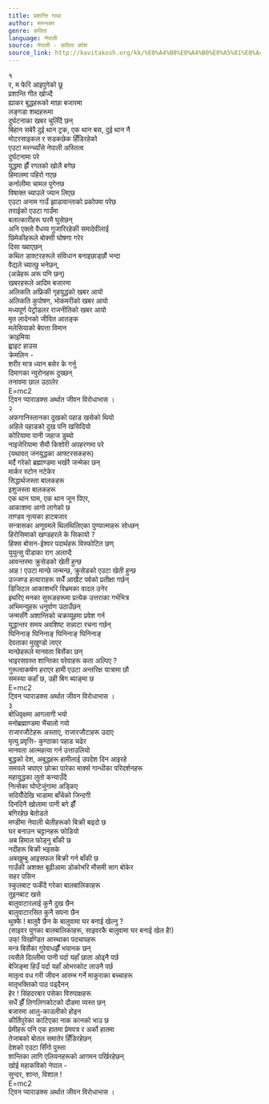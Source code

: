 ```yaml
---
title: प्रशान्ति गाथा
author: सरुभक्त
genre: कविता
language: नेपाली
source: नेपाली - कविता कोश
source_link: http://kavitakosh.org/kk/%E0%A4%B8%E0%A4%B0%E0%A5%81%E0%A4%AD%E0%A4%95%E0%A5%8D%E0%A4%A4
---
```


१  
र, म फेरि आइपुगेको छू  
प्रशान्ति गीत खोज्दै  
ह्याकर बुद्धहरूको माछा बजारमा  
लङ्गडा शब्दहरूमा  
दुर्घटनाका खबर चुलिँदै छन्  
बिहान सबेरै दुई थान ट्रक, एक थान बस, दुई थान नै  
मोटरसाइकल र सडकछेक हिँडिरहेको  
एउटा मरन्च्याँसे नेपाली अस्तित्व  
दुर्घटनामा परे  
युद्धमा झैँ रगतको खोलै बगेछ  
हिमालमा पहिरो गएछ  
कर्नालीमा चामल पुगेनछ  
विषाक्त च्याउले ज्यान लिएछ  
एउटा अनाम गाउँ झाडावान्ताको प्रकोपमा परेछ  
तराईको एउटा गाउँमा  
बलात्कारीहरू घरमै घुसेछन्  
अनि एक्लो वैधव्य गुजारिरहेकी समादेवीलाई  
छिमेकीहरूले बोक्सी घोषणा गरेर  
दिसा ख्वाएछन्  
कथित डाक्टरहरूले संविधान बनाइछाड्छौं भन्दा  
वैद्यले च्यात्छु भनेछन्,  
(अन्नेहरू अरू पनि छन्)  
खबरहरूले आदिम बजारमा  
अलिकति अफ्रिकी गृहयुद्धको खबर आयो  
अलिकति कुपोषण, भोकमरीको खबर आयो  
मध्यपूर्ण पेट्रोडलर राजनीतिको खबर आयो  
मृत लादेनको जीवित आतङ्क  
मलेसियाको बेपत्ता विमान  
क्राइमिया  
ह्वाइट हाउस  
क्रेमलिन -  
शरीर मात्र ध्यान बसेर के गर्नु  
दिमागका न्युरोनहरू दुख्छन्  
तनावमा छाल उठालेर  
E=mc2  
ट्विन प्याराडक्स अर्थात जीवन विरोधाभास ।  
२  
अफगानिस्तानका दुखको पहाड खसेको थियो  
अहिले पहाडको दुख पनि खसिदियो  
कोरियामा पानी जहाज डुब्यो  
नाइजेरियामा सैयौ किशोरी अपहरणमा परे  
(यथावत् जनयुद्धका आफ्टरसकहरू)  
मर्दै गरेको ब्रह्माण्डमा भर्खरै जन्मेका छन्  
मार्कर स्टोन नटेकेर  
सिद्धार्थजस्ता बालकहरू  
इशुजस्ता बालकहरू  
एक थान घाम, एक थान जून पिएर,  
आकाशमा आगो लागेको छ  
ताण्डव नृत्यका हाटबजार  
सन्त्रासका अणूवमले थिलथिलिएका पुण्यात्माहरू सोध्छन्  
हिरोसिमाको खण्डहरले के सिकायो ?  
हिक्स बोसन-ईश्वर पदार्थहरू विस्फोटित छण्  
युयुत्सु पीडाका राग अलाप्दै  
आवन्तरमा क्रुसेडको खेती हुन्छ  
आह ! एउटा मान्छे जन्मन्छ, क्रुसेडको एउटा खेती हुन्छ  
उज्जण्ड हत्याराहरू सधैँ आखैट पर्वको प्रतीक्षा गर्छन्  
डिजिटल आकाशभरि विभ्रमका वादल उनेर  
इथरिए मनका सुरूङहरूमा प्रत्येक उत्तराका गर्भभित्र  
अभिमन्युहरू धनुर्वाण उठाउँछन्  
जन्मसँगै अशान्तिको चक्रव्यूहमा प्रवेश गर्न  
युद्धान्तर समय अवशिष्ट सन्नाटा रचना गर्छन्  
घिनिनाङ् घिनिनाङ् घिनिनाङ् घिनिनाङ्  
देवताका मुखुण्डो लाएर  
मान्छेहरूले मानवता बिर्सेका छन्  
भाइरसग्रस्त शान्तिका परेवाहरू कता अल्पिए ?  
गुरूत्वाकर्षण हराएर हामी एउटा अन्तरिक्ष यात्रामा छौ  
समस्या कहाँ छ, उही बिग ब्याङ्मा छ  
E=mc2  
ट्विन प्याराडक्स अर्थात जीवन विरोधाभास ।  
३  
बोधिवृक्षमा आगलागी भयो  
मनोब्रह्माण्डमा भैंचालो गयो  
राजारजौटेहरू अस्ताए, राजारजौटाहरू उदाए  
मृत्यु प्रवृत्ति- कुण्ठाका पहाड चढेर  
मानवता आत्महत्या गर्न उत्ताउलियो  
बुद्धको देश, अबुद्धहरू हामीलाई उपदेश दिन आइरहे  
समयले चपाएर छोक्रा पारेका मार्क्स गान्धीका परिदर्शनहरू  
महायुद्धका लुतो कन्याउँदै  
नित्सेका घोप्टेजुंगामा अड्किए  
सदियौँदेखि भाडामा बाँचेको जिन्दगी  
दिनदिनै खोलामा पानी बगे झैँ  
बगिरहेछ बेतोडले  
मण्डीमा नेपाली चेलीहरूको बिक्री बढ्दो छ  
घर बनाउन चट्टानहरू फोडियो  
अब हिमाल फोड्नु बाँकी छ  
नदीहरू बिक्री भइसके  
अबखुम्बु आइसफल बिक्री गर्न बाँकी छ  
गाउँकी अशक्त बूढीआमा डोकोभरि मौसमी साग बोकेर  
सहर पसिन  
स्कुलबाट फर्कँदै गरेका बालबालिकाहरू  
तुइनबाट खसे  
बालुवाटारलाई कुनै दुख छैन  
बालुवाटारसित कुनै सपना छैन  
थुक्कै ! बालुवै छैन के बालुवामा घर बनाई खेल्नु ?  
(साइवर युगका बालबालिकाहरू, साइवरकै बालुवामा घर बनाई खेल है!)  
उफ्! विखण्डित आस्थाका पदचापहरू  
मन्त्र बिर्सेका गुरेवाधझैँ भयानक छन्  
त्यसैले दिल्लीमा पानी पर्दा यहाँ छाता ओढ्नै पर्छ  
बेजिङ्मा हिउँ पर्दा यहाँ ओभरकोट लाउनै पर्छ  
मातृत्व वध गरी जीवन आरम्भ गर्ने माकुराका बच्चाहरू  
मातृभक्तिको पाठ पढ्दैनन्  
हेर ! सिंहदरबार पसेका विरुपाक्षहरू  
सधैं झैँ लिगलिगकोटको दौडमा व्यस्त छन्  
बजारमा आलु-काउलीको होइन  
कीर्तिपुरेका काटिएका नाक कानको भाउ छ  
प्रेमीहरू पनि एक हातमा प्रेमपत्र र अर्को हातमा  
तेजाबको बोतल समातेर हिँडिरहेछन्  
देशको एउटा सिँगो पुस्ता  
शान्तिका लागि एलियनहरूको आगमन पर्खिरहेछन्  
खोई महाकविको नेपाल -  
सुन्दर, शान्त, विशाल !  
E=mc2  
ट्विन प्याराडक्स अर्थात जीवन विरोधाभास ।
